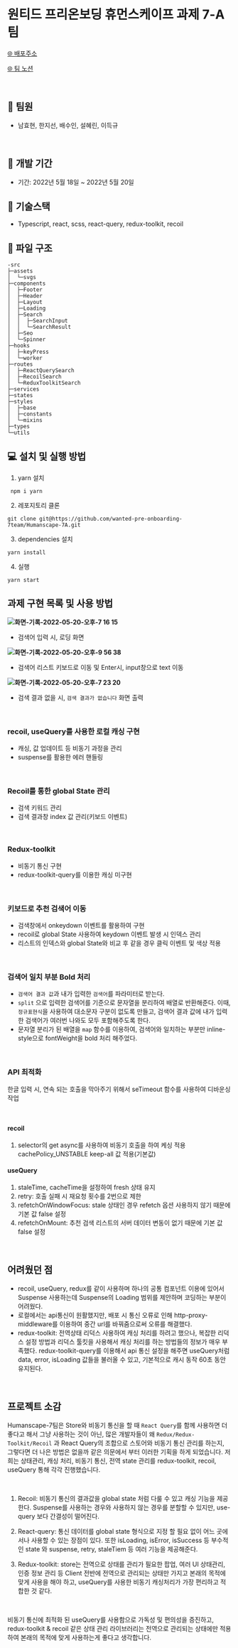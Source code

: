 # 원티드 프리온보딩 휴먼스케이프 과제 7-A팀

[🌐 배포주소](https://humanscape-7a.netlify.app/)<br />

[🌐 팀 노션](https://www.notion.so/Humanscape-7A-e8b93a1d7adb4dfd9e530bae5ea2075e)

<br />

## 👬 **팀원**

- 남효현, 한지선, 배수인, 설혜린, 이득규

    <br />

## 📅 **개발 기간**

- 기간: 2022년 5월 18일 ~ 2022년 5월 20일

## 🔧 **기술스택**

- Typescript, react, scss, react-query, redux-toolkit, recoil <br />

## 🌲 **파일 구조**

```
-src
├─assets
│  └─svgs
├─components
│  ├─Footer
│  ├─Header
│  ├─Layout
│  ├─Loading
│  ├─Search
│  │  ├─SearchInput
│  │  └─SearchResult
│  ├─Seo
│  └─Spinner
├─hooks
│  ├─keyPress
│  └─worker
├─routes
│  ├─ReactQuerySearch
│  ├─RecoilSearch
│  └─ReduxToolkitSearch
├─services
├─states
├─styles
│  ├─base
│  ├─constants
│  └─mixins
├─types
└─utils
```

## **💻 설치 및 실행 방법**

1. yarn 설치

```
 npm i yarn
```

2. 레포지토리 클론

```
git clone git@https://github.com/wanted-pre-onboarding-7team/Humanscape-7A.git
```

3. dependencies 설치

```
yarn install
```

4. 실행

```
yarn start
```

## **과제 구현 목록 및 사용 방법**

**![화면-기록-2022-05-20-오후-7 16 15](https://user-images.githubusercontent.com/90893364/169513184-2d3c753a-6cfb-4b0d-a41a-1a5428d6fa4b.gif)**

- 검색어 입력 시, 로딩 화면

**![화면-기록-2022-05-20-오후-9 56 38](https://user-images.githubusercontent.com/90893364/169535695-ee5428a7-dda1-4568-8cec-cda09f046c01.gif)**

- 검색어 리스트 키보드로 이동 및 Enter시, input창으로 text 이동

**![화면-기록-2022-05-20-오후-7 23 20](https://user-images.githubusercontent.com/90893364/169536432-53d935ae-f0f0-42e5-804c-8ef305d95444.gif)**

- 검색 결과 없을 시, `검색 결과가 없습니다` 화면 출력

 <br />

### recoil, useQuery를 사용한 로컬 캐싱 구현

- 캐싱, 값 업데이트 등 비동기 과정을 관리
- suspense를 활용한 에러 핸들링

<br />

### Recoil를 통한 global State 관리

- 검색 키워드 관리
- 검색 결과창 index 값 관리(키보드 이벤트)

<br />

### Redux-toolkit

- 비동기 통신 구현
- redux-toolkit-query를 이용한 캐싱 미구현

<br />

### 키보드로 추천 검색어 이동

- 검색창에서 onkeydown 이벤트를 활용하여 구현
- recoil로 global State 사용하여 keydown 이벤트 발생 시 인덱스 관리
- 리스트의 인덱스와 global State와 비교 후 같을 경우 클릭 이벤트 및 색상 적용

<br />

### 검색어 일치 부분 Bold 처리

- `검색어 결과 값`과 내가 입력한 `검색어`를 파라미터로 받는다.
- `split` 으로 입력한 검색어를 기준으로 문자열을 분리하여 배열로 반환해준다. 이때, `정규표현식`을 사용하여 대소문자 구분이 없도록 만들고, 검색어 결과 값에 내가 입력한 검색어가 여러번 나와도 모두 포함해주도록 한다.
- 문자열 분리가 된 배열을 `map` 함수를 이용하여, 검색어와 일치하는 부분만 inline-style으로 fontWeight을 bold 처리 해주었다.

<br />

### API 최적화

한글 입력 시, 연속 되는 호출을 막아주기 위해서 seTimeout 함수를 사용하여 디바운싱 작업

<br />

#### recoil

1. selector의 get async를 사용하여 비동기 호출을 하여 케싱 적용 cachePolicy_UNSTABLE keep-all 값 적용(기본값)

#### useQuery

1. staleTime, cacheTime을 설정하여 fresh 상태 유지
2. retry: 호출 실패 시 재요청 횟수를 2번으로 제한
3. refetchOnWindowFocus: stale 상태인 경우 refetch 옵션 사용하지 않기 때문에 기본 값 false 설정
4. refetchOnMount: 추천 검색 리스트의 서버 데이터 변동이 없기 때문에 기본 값 false 설정

<br />

## **어려웠던 점**

- recoil, useQuery, redux를 같이 사용하며 하나의 공통 컴포넌트 이용에 있어서 Suspense 사용하는데 Suspense의 Loading 범위를 제안하며 코딩하는 부분이 어려웠다.
- 로컬에서는 api통신이 원활했지만, 배포 시 통신 오류로 인해 http-proxy-middleware를 이용하여 중간 url를 바꿔줌으로써 오류를 해결했다.
- redux-toolkit: 전역상태 리덕스 사용하여 캐싱 처리를 하려고 했으나, 복잡한 리덕스 설정 방법과 리덕스 툴킷을 사용해서 캐싱 처리를 하는 방법들의 정보가 매우 부족했다. redux-toolkit-query를 이용해서 api 통신 설정을 해주면 useQuery처럼 data, error, isLoading 값들을 불러올 수 있고, 기본적으로 캐시 동작 60초 동안 유지된다.

<br />

## **프로젝트 소감**

Humanscape-7팀은 Store와 비동기 통신을 할 때 `React Query`를 함께 사용하면 더 좋다고 해서 그냥 사용하는 것이 아닌, 많은 개발자들이 왜 `Redux/Redux-Toolkit/Recoil` 과 React Query의 조합으로 스토어와 비동기 통신 관리를 하는지, 그렇다면 더 나은 방법은 없을까 같은 의문에서 부터 이러한 기획을 하게 되었습니다. 저희는 상태관리, 캐싱 처리, 비동기 통신, 전역 state 관리를 redux-toolkit, recoil, useQuery 통해 각각 진행했습니다.

<br />

1. Recoil: 비동기 통신의 결과값을 global state 처럼 다룰 수 있고 캐싱 기능을 제공 한다. Suspense를 사용하는 경우와 사용하지 않는 경우를 분할할 수 있지만, use-query 보다 간결성이 떨어진다.

2. React-query: 통신 데이터를 global state 형식으로 지정 할 필요 없이 어느 곳에서나 사용할 수 있는 장점이 있다. 또한 isLoading, isError, isSuccess 등 부수적인 state 와 suspense, retry, staleTiem 등 여러 기능을 제공해준다.

3. Redux-toolkit: store는 전역으로 상태를 관리가 필요한 팝업, 여러 UI 상태관리, 인증 정보 관리 등 Client 전반에 전역으로 관리되는 상태만 가지고 본래의 목적에 맞게 사용을 해야 하고, useQuery를 사용한 비동기 캐싱처리가 가장 편리하고 적합한 것 같다.

  <br />

비동기 통신에 최적화 된 useQuery를 사용함으로 가독성 및 편의성을 증진하고, redux-toolkit & recoil 같은 상태 관리 라이브러리는 전역으로 관리되는 상태에만 적용하여 본래의 목적에 맞게 사용하는게 좋다고 생각합니다.
